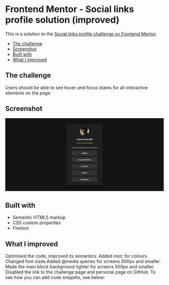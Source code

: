 # Frontend Mentor - Social links profile solution (improved)

This is a solution to the [Social links profile challenge on Frontend Mentor](https://www.frontendmentor.io/challenges/social-links-profile-UG32l9m6dQ).

- [The challenge](#the-challenge)
- [Screenshot](#screenshot)  
- [Built with](#built-with)
- [What I improved](#what-i-improved)

## The challenge

Users should be able to see hover and focus states for all interactive elements on the page

## Screenshot

![alt='My screenghot'](assets/Screenshot.png)

## Built with

- Semantic HTML5 markup
- CSS custom properties
- Flexbox

## What I improved

Optimised the code, improved its semantics. Added root: for colours. Changed font sizes.Added @media queries for screens 500px and smaller. Made the main block background lighter for screens 500px and smaller.  Disabled the link to the challenge page and personal page on GitHub. To see how you can add code snippets, see below:

